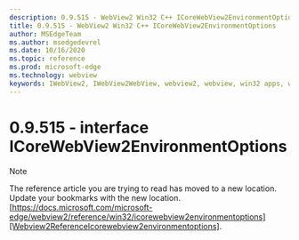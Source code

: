 ```yaml
---
description: 0.9.515 - WebView2 Win32 C++ ICoreWebView2EnvironmentOptions
title: 0.9.515 - WebView2 Win32 C++ ICoreWebView2EnvironmentOptions
author: MSEdgeTeam
ms.author: msedgedevrel
ms.date: 10/16/2020
ms.topic: reference
ms.prod: microsoft-edge
ms.technology: webview
keywords: IWebView2, IWebView2WebView, webview2, webview, win32 apps, win32, edge, ICoreWebView2, ICoreWebView2Controller, browser control, edge html
---
```


# 0.9.515 - interface ICoreWebView2EnvironmentOptions 

> [!NOTE]
> The reference article you are trying to read has moved to a new location.  
> Update your bookmarks with the new location.  
> [https://docs.microsoft.com/microsoft-edge/webview2/reference/win32/icorewebview2environmentoptions][Webview2ReferenceIcorewebview2environmentoptions].  

[Webview2ReferenceIcorewebview2environmentoptions]: /microsoft-edge/webview2/reference/win32/icorewebview2environmentoptions "interface ICoreWebView2EnvironmentOptions | Microsoft Docs"
